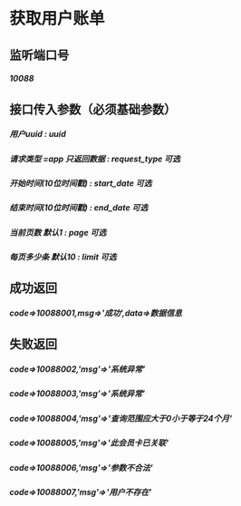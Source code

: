 # 获取用户账单
## 监听端口号
##### *10088*
## 接口传入参数（必须基础参数）
##### **用户uuid** : *uuid*
##### **请求类型 =app 只返回数据** : *request_type* 可选
##### **开始时间(10位时间戳)** : *start_date* 可选
##### **结束时间(10位时间戳)** : *end_date* 可选
##### **当前页数 默认1** : *page* 可选
##### **每页多少条 默认10** : *limit* 可选

## 成功返回
##### **code=>10088001,msg=>'成功',data=>数据信息**


## 失败返回
##### **code=>10088002,'msg'=>'系统异常'**
##### **code=>10088003,'msg'=>'系统异常'**
##### **code=>10088004,'msg'=>'查询范围应大于0小于等于24个月'**
##### **code=>10088005,'msg'=>'此会员卡已关联'**
##### **code=>10088006,'msg'=>'参数不合法'**
##### **code=>10088007,'msg'=>'用户不存在'**